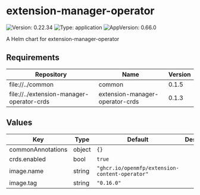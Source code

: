 # extension-manager-operator

![Version: 0.22.34](https://img.shields.io/badge/Version-0.22.34-informational?style=flat-square) ![Type: application](https://img.shields.io/badge/Type-application-informational?style=flat-square) ![AppVersion: 0.66.0](https://img.shields.io/badge/AppVersion-0.66.0-informational?style=flat-square)

A Helm chart for extension-manager-operator

## Requirements

| Repository | Name | Version |
|------------|------|---------|
| file://../common | common | 0.1.5 |
| file://../extension-manager-operator-crds | extension-manager-operator-crds | 0.1.3 |

## Values

| Key | Type | Default | Description |
|-----|------|---------|-------------|
| commonAnnotations | object | `{}` |  |
| crds.enabled | bool | `true` |  |
| image.name | string | `"ghcr.io/openmfp/extension-content-operator"` |  |
| image.tag | string | `"0.16.0"` |  |

